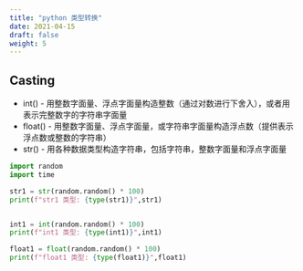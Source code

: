 ```yaml
---
title: "python 类型转换"
date: 2021-04-15
draft: false
weight: 5
---
```



## Casting

+ int() - 用整数字面量、浮点字面量构造整数（通过对数进行下舍入），或者用表示完整数字的字符串字面量
+ float() - 用整数字面量、浮点字面量，或字符串字面量构造浮点数（提供表示浮点数或整数的字符串）
+ str() - 用各种数据类型构造字符串，包括字符串，整数字面量和浮点字面量


```python
import random
import time

str1 = str(random.random() * 100)
print(f"str1 类型: {type(str1)}",str1)


int1 = int(random.random() * 100)
print(f"int1 类型: {type(int1)}",int1)

float1 = float(random.random() * 100)
print(f"float1 类型: {type(float1)}",float1)
```
